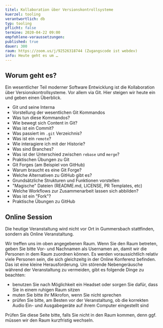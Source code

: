 ```yaml
---
titel: Kollaboration über Versionskontrollsysteme
kuerzel: tooling
verantwortlich: db
typ: tooling
pflicht: false
termine: 2020-04-22 09:00
empfohlene-voraussetzungen: 
published: true
dauer: 300
raum: https://zoom.us/j/92526318744 (Zugangscode ist webdev)
info: Heute geht es um …
---
```


## Worum geht es?
Ein wesentlicher Teil moderner Software Entwicklung ist die Kollaboration über Versionskontrollsysteme. Vor allem via Git. Hier steigen wir heute ein und geben einen Überblick.

* Git und seine Interna 
* Vorstellung der wesentlichen Git Kommandos 
* Was tun diese Kommandos? 
* Wie bewegt sich Content in Git? 
* Was ist ein Commit? 
* Was passiert im `.git` Verzeichnis? 
* Was ist ein `remote`? 
* Wie interagiere ich mit der Historie? 
* Was sind Branches? 
* Was ist der Unterschied zwischen `rebase` und `merge`? 
* Praktischen Übungen zu Git 
* Git Forges (am Beispiel von GitHub) 
* Warum braucht es eine Git Forge? 
* Welche Alternativen zu GitHub gibt es? 
* Grundsätzliche Strukturen und Funktionen vorstellen 
* "Magische" Dateien (README.md, LICENSE, PR Templates, etc) 
* Welche Workflows zur Zusammenarbeit lassen sich abbilden? 
* Was ist ein "Fork"? 
* Praktische Übungen zu GitHub 

## Online Session
Die heutige Veranstaltung wird nicht vor Ort in Gummersbach stattfinden, sondern als Online Veranstaltung.

Wir treffen uns im oben angegebenen Raum. Wenn Sie den Raum betreten, geben Sie bitte Vor- und Nachnamen als Usernamen an, damit wir die Personen in dem Raum zuordnen können. Es werden voraussichtlich relativ viele Personen sein, die sich gleichzeitg in der Online Konferenz befinden. Das ist eine kleine Herausforderung. Um störende Nebengeräusche während der Veranstaltung zu vermeiden, gibt es folgende Dinge zu beachten:

- benutzen Sie nach Möglichkeit ein Headset oder sorgen Sie dafür, dass Sie in einem ruhigen Raum sitzen
- muten Sie bitte ihr Mikrofon, wenn Sie nicht sprechen
- prüfen Sie bitte, am Besten vor der Veranstaltung, ob die korrekten Audio Ein- und Ausgabegeräte auf ihrem Computer eingestellt sind

Prüfen Sie diese Seite bitte, falls Sie nicht in den Raum kommen, denn ggf. müssen wir den Raum kurzfristig wechseln.
